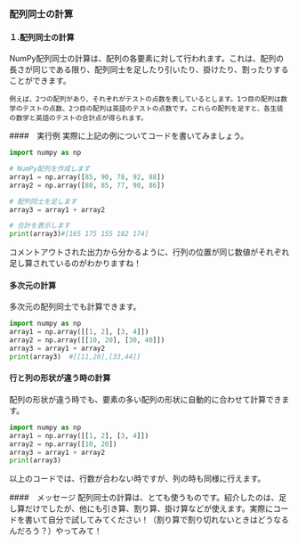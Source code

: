 ### 配列同士の計算
#### １.配列同士の計算
NumPy配列同士の計算は、配列の各要素に対して行われます。これは、配列の長さが同じである限り、配列同士を足したり引いたり、掛けたり、割ったりすることができます。

```例えば、2つの配列があり、それぞれがテストの点数を表しているとします。1つ目の配列は数学のテストの点数、2つ目の配列は英語のテストの点数です。これらの配列を足すと、各生徒の数学と英語のテストの合計点が得られます。```

####　実行例
実際に上記の例についてコードを書いてみましょう。
```python
import numpy as np

# NumPy配列を作成します
array1 = np.array([85, 90, 78, 92, 88])
array2 = np.array([80, 85, 77, 90, 86])

# 配列同士を足します
array3 = array1 + array2

# 合計を表示します
print(array3)#[165 175 155 182 174]
```

コメントアウトされた出力から分かるように、行列の位置が同じ数値がそれぞれ足し算されているのがわかりますね！

#### 多次元の計算
多次元の配列同士でも計算できます。
```python
import numpy as np
array1 = np.array([[1, 2], [3, 4]])
array2 = np.array([[10, 20], [30, 40]])
array3 = array1 + array2
print(array3)  #[[11,20],[33,44]]
```

#### 行と列の形状が違う時の計算
配列の形状が違う時でも、要素の多い配列の形状に自動的に合わせて計算できます。
```python
import numpy as np
array1 = np.array([[1, 2], [3, 4]])
array2 = np.array([10, 20])
array3 = array1 + array2
print(array3)
```
以上のコードでは、行数が合わない時ですが、列の時も同様に行えます。

####　メッセージ
配列同士の計算は、とても使うものです。紹介したのは、足し算だけでしたが、他にも引き算、割り算、掛け算などが使えます。実際にコードを書いて自分で試してみてください！（割り算で割り切れないときはどうなるんだろう？）やってみて！